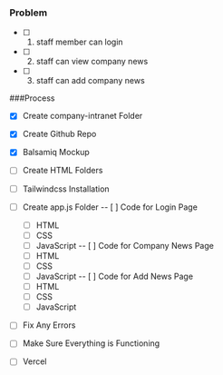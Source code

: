 ### Problem
- [ ] 1. staff member can login
- [ ] 2. staff can view company news
- [ ] 3. staff can add company news

###Process
- [x] Create company-intranet Folder
- [x] Create Github Repo
- [X] Balsamiq Mockup
- [ ] Create HTML Folders
- [ ] Tailwindcss Installation
- [ ] Create app.js Folder
-- [ ] Code for Login Page
  - [ ] HTML
  - [ ] CSS
  - [ ] JavaScript
-- [ ] Code for Company News Page
  - [ ] HTML
  - [ ] CSS
  - [ ] JavaScript
-- [ ] Code for Add News Page
  - [ ] HTML
  - [ ] CSS
  - [ ] JavaScript
- [ ] Fix Any Errors
- [ ] Make Sure Everything is Functioning
- [ ] Vercel





